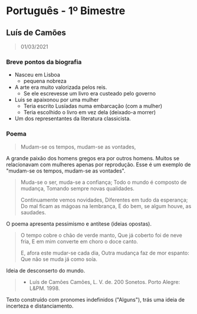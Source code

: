 # Português - 1º Bimestre

## Luís de Camões
> 01/03/2021

### Breve pontos da biografia

- Nasceu em Lisboa
  - pequena nobreza
- A arte era muito valorizada pelos reis.
  - Se ele escrevesse um livro era custeado pelo governo
- Luis se apaixonou por uma mulher
  - Teria escrito Lusíadas numa embarcação (com a mulher)
  - Teria escolhido o livro em vez dela (deixado-a morrer)
- Um dos representantes da literatura classicista.

### Poema

> Mudam-se os tempos, mudam-se as vontades,

A grande paixão dos homens gregos era por outros homens. Muitos se relacionavam com mulheres apenas por reprodução.
Esse é um exemplo de "mudam-se os tempos, mudam-se as vontades".

> Muda-se o ser, muda-se a confiança;
> Todo o mundo é composto de mudança,
> Tomando sempre novas qualidades.
>
> Continuamente vemos novidades,
> Diferentes em tudo da esperança;
> Do mal ficam as mágoas na lembrança,
> E do bem, se algum houve, as saudades.

O poema apresenta pessimismo e  antítese (ideias opostas).

> 
> O tempo cobre o chão de verde manto,
> Que já coberto foi de neve fria,
> E em mim converte em choro o doce canto.
>
> E, afora este mudar-se cada dia,
> Outra mudança faz de mor espanto:
> Que não se muda já como soía.

Ideia de desconserto do mundo. 

>
> - Luís de Camões Camões, L. V. de. 200 Sonetos. Porto Alegre: L&PM. 1998. 

Texto construído com pronomes indefinidos ("Alguns"), trás uma ideia de incerteza e distanciamento.
